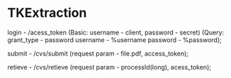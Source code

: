 # TKExtraction

login - /acess_token 
(Basic: username - client, password - secret)
(Query: grant_type - password
        username - %username
        password - %password);

submit - /cvs/submit (request param - file.pdf, access_token);

retieve - /cvs/retieve (request param - processId(long), acess_token);
